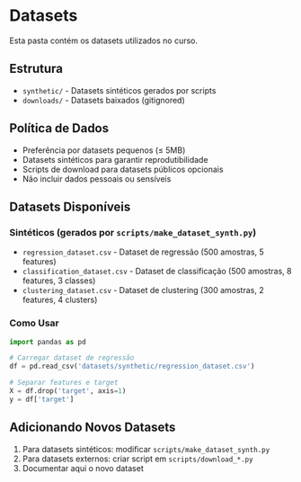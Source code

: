 # Datasets

Esta pasta contém os datasets utilizados no curso.

## Estrutura

- `synthetic/` - Datasets sintéticos gerados por scripts
- `downloads/` - Datasets baixados (gitignored)

## Política de Dados

- Preferência por datasets pequenos (≤ 5MB)
- Datasets sintéticos para garantir reprodutibilidade
- Scripts de download para datasets públicos opcionais
- Não incluir dados pessoais ou sensíveis

## Datasets Disponíveis

### Sintéticos (gerados por `scripts/make_dataset_synth.py`)

- `regression_dataset.csv` - Dataset de regressão (500 amostras, 5 features)
- `classification_dataset.csv` - Dataset de classificação (500 amostras, 8 features, 3 classes)
- `clustering_dataset.csv` - Dataset de clustering (300 amostras, 2 features, 4 clusters)

### Como Usar

```python
import pandas as pd

# Carregar dataset de regressão
df = pd.read_csv('datasets/synthetic/regression_dataset.csv')

# Separar features e target
X = df.drop('target', axis=1)
y = df['target']
```

## Adicionando Novos Datasets

1. Para datasets sintéticos: modificar `scripts/make_dataset_synth.py`
2. Para datasets externos: criar script em `scripts/download_*.py`
3. Documentar aqui o novo dataset
